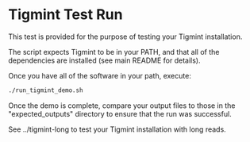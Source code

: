 # Tigmint Test Run

This test is provided for the purpose of testing your Tigmint installation.

The script expects Tigmint to be in your PATH, and that all of the dependencies are installed (see main README for details). 

Once you have all of the software in your path, execute:

```sh
./run_tigmint_demo.sh
```

Once the demo is complete, compare your output files to those in the "expected_outputs" directory to ensure that the run was successful. 

See ../tigmint-long to test your Tigmint installation with long reads.

